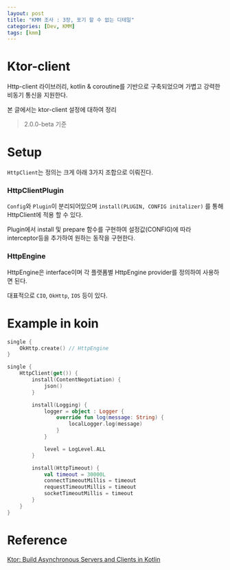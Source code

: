 ```yaml
---
layout: post
title: "KMM 조사 : 3장, 포기 할 수 없는 디테일"
categories: [Dev, KMM]
tags: [kmm]
---
```


# Ktor-client

Http-client 라이브러리, kotlin & coroutine를 기반으로 구축되었으며 가볍고 강력한 비동기 통신을 지원한다.

본 글에서는 ktor-client 설정에 대하여 정리

> 2.0.0-beta 기준
>

# Setup

`HttpClient`는 정의는 크게 아래 3가지 조합으로 이뤄진다.

### HttpClientPlugin

`Config`와 `Plugin`이 분리되어있으며 `install(PLUGIN, CONFIG initalizer)` 를 통해 HttpClient에 적용 할 수 있다.

Plugin에서 install 및 prepare 함수를 구현하여 설정값(CONFIG)에 따라 interceptor등을 추가하여 원하는 동작을 구현한다.

### HttpEngine

HttpEngine은 interface이며 각 플랫폼별 HttpEngine provider를 정의하여 사용하면 된다.

대표적으로 `CIO`, `OkHttp`, `IOS` 등이 있다.

# Example in koin

```kotlin
single {
    OkHttp.create() // HttpEngine
}

single {
    HttpClient(get()) {
        install(ContentNegotiation) {
            json()
        }

        install(Logging) {
            logger = object : Logger {
                override fun log(message: String) {
                    localLogger.log(message)
                }
            }

            level = LogLevel.ALL
        }

        install(HttpTimeout) {
            val timeout = 30000L
            connectTimeoutMillis = timeout
            requestTimeoutMillis = timeout
            socketTimeoutMillis = timeout
        }
    }
}
```

# Reference

[Ktor: Build Asynchronous Servers and Clients in Kotlin](https://ktor.io/)
